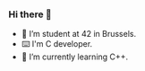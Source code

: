 ### Hi there 👋

- 🔭 I’m student at 42 in Brussels.
- ⌨️ I'm C developer.
- 🌱 I’m currently learning C++.
